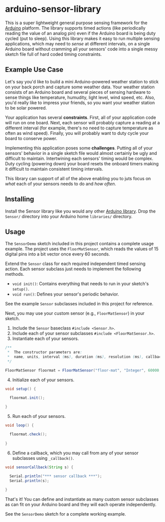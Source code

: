 arduino-sensor-library
======================

This is a super lightweight general purpose sensing framework for the [Arduino](http://arduino.cc/) platform. The library supports timed actions (like periodically reading the value of an analog pin) even if the Arduino board is being duty cycled (put to sleep). Using this library makes it easy to run multiple sensing applications, which may need to *sense* at different intervals, on a single Arduino board without cramming all your sensors' code into a single messy sketch file full of hard coded timing constraints.

## Example Use Case
Let's say you'd like to build a mini Arduino-powered weather station to stick on your back porch and capture some weather data. Your weather station consists of an Arduino board and several pieces of sensing hardware to sense things like temperature, humudity, light level, wind speed, etc. Also, you'd really like to impress your friends, so you want your weather station to be solar powered.

Your application has several **constraints**. First, all of your application code will run on one board. Next, each sensor will probably capture a reading at a different interval (for example, there's no need to capture temperature as often as wind speed). Finally, you will probably want to duty cycle your board to conserve power.

Implementing this application poses some **challenges**. Putting all of your sensors' behavior in a single sketch file would almost certainly be ugly and difficult to maintain. Intertwining each sensors' timing would be complex. Duty cycling (powering down) your board resets the onboard timers making it difficult to maintain consistent timing intervals.

This library can support of all of the above enabling you to juts focus on *what* each of your sensors needs to do and *how often*.

## Installing
Install the Sensor library like you would any other [Arduino library](http://arduino.cc/en/Guide/Libraries). Drop the `Sensor/` directory into your Arduino home `libraries/` directory.

## Usage
The `SensorDemo` sketch included in this project contains a complete usage example. The project uses the `FloorMatSensor`, which reads the values of 15 digital pins into a bit vector once every 60 seconds.

Extend the `Sensor` class for each required independent timed sensing action. Each sensor subclass just needs to implement the following methods.
  - `void init()`: Contains everything that needs to run in your sketch's `setup()`.
  - `void run()`: Defines your sensor's periodic behavior.

See the example `Sensor` subclasses included in this project for reference.

Next, you may use your custom sensor (e.g., `FloorMatSensor`) in your sketch.

1. Include the `Sensor` baseclass `#include <Sensor.h>`.
2. Include each of your sensor subclasses `#include <FloorMatSensor.h>`.
3. Instantiate each of your sensors.
  ```java
  /**
   *  The constructor parameters are:
   *  name, units, interval (ms), duration (ms), resolution (ms), callback, pseudo-timer
   */

  FloorMatSensor floormat = FloorMatSensor("floor-mat", "Integer", 60000, 10, 1, sensorCallback, &emuTimer);
  ```
4. Initialize each of your sensors.
  ```java
  void setup() {

    floormat.init();
      
  }
  ```
5. Run each of your sensors.
  ```java
  void loop() {

    floormat.check();
      
  }
  ```
6. Define a callback, which you may call from any of your sensor subclasses using `_callback()`.
  ```java
  void sensorCallback(String s) {

    Serial.println("*** sensor callback ***");
    Serial.println(s);
      
  }
  ```
That's it! You can define and instantiate as many custom sensor subclasses as can fit on your Arduino board and they will each operate independently.

See the `SensorDemo` sketch for a complete working example.
